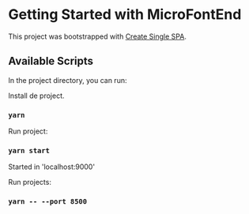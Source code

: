 # Getting Started with MicroFontEnd

This project was bootstrapped with [Create Single SPA](https://single-spa.js.org/).

## Available Scripts

In the project directory, you can run:

Install de project.

### `yarn`

Run project:

### `yarn start`

Started in 'localhost:9000'


Run projects:

### `yarn -- --port 8500`

